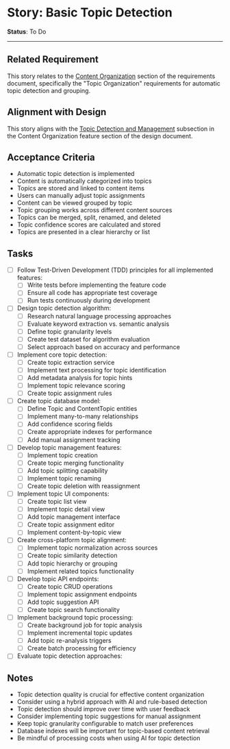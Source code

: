 # Story: Basic Topic Detection

**Status**: To Do

---

## Related Requirement
This story relates to the [Content Organization](../requirements.md#2-content-organization) section of the requirements document, specifically the "Topic Organization" requirements for automatic topic detection and grouping.

## Alignment with Design
This story aligns with the [Topic Detection and Management](../design.md#topic-detection-and-management) subsection in the Content Organization feature section of the design document.

## Acceptance Criteria
- Automatic topic detection is implemented
- Content is automatically categorized into topics
- Topics are stored and linked to content items
- Users can manually adjust topic assignments
- Content can be viewed grouped by topic
- Topic grouping works across different content sources
- Topics can be merged, split, renamed, and deleted
- Topic confidence scores are calculated and stored
- Topics are presented in a clear hierarchy or list

## Tasks
- [ ] Follow Test-Driven Development (TDD) principles for all implemented features:
  - [ ] Write tests before implementing the feature code
  - [ ] Ensure all code has appropriate test coverage
  - [ ] Run tests continuously during development
- [ ] Design topic detection algorithm:
  - [ ] Research natural language processing approaches
  - [ ] Evaluate keyword extraction vs. semantic analysis
  - [ ] Define topic granularity levels
  - [ ] Create test dataset for algorithm evaluation
  - [ ] Select approach based on accuracy and performance
- [ ] Implement core topic detection:
  - [ ] Create topic extraction service
  - [ ] Implement text processing for topic identification
  - [ ] Add metadata analysis for topic hints
  - [ ] Implement topic relevance scoring
  - [ ] Create topic assignment rules
- [ ] Create topic database model:
  - [ ] Define Topic and ContentTopic entities
  - [ ] Implement many-to-many relationships
  - [ ] Add confidence scoring fields
  - [ ] Create appropriate indexes for performance
  - [ ] Add manual assignment tracking
- [ ] Develop topic management features:
  - [ ] Implement topic creation
  - [ ] Create topic merging functionality
  - [ ] Add topic splitting capability
  - [ ] Implement topic renaming
  - [ ] Create topic deletion with reassignment
- [ ] Implement topic UI components:
  - [ ] Create topic list view
  - [ ] Implement topic detail view
  - [ ] Add topic management interface
  - [ ] Create topic assignment editor
  - [ ] Implement content-by-topic view
- [ ] Create cross-platform topic alignment:
  - [ ] Implement topic normalization across sources
  - [ ] Create topic similarity detection
  - [ ] Add topic hierarchy or grouping
  - [ ] Implement related topics functionality
- [ ] Develop topic API endpoints:
  - [ ] Create topic CRUD operations
  - [ ] Implement topic assignment endpoints
  - [ ] Add topic suggestion API
  - [ ] Create topic search functionality
- [ ] Implement background topic processing:
  - [ ] Create background job for topic analysis
  - [ ] Implement incremental topic updates
  - [ ] Add topic re-analysis triggers
  - [ ] Create batch processing for efficiency
- [ ] Evaluate topic detection approaches:

## Notes
- Topic detection quality is crucial for effective content organization
- Consider using a hybrid approach with AI and rule-based detection
- Topic detection should improve over time with user feedback
- Consider implementing topic suggestions for manual assignment
- Keep topic granularity configurable to match user preferences
- Database indexes will be important for topic-based content retrieval
- Be mindful of processing costs when using AI for topic detection 